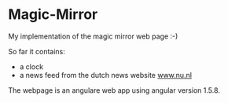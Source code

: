 # Magic-Mirror

My implementation of the magic mirror web page :-)

So far it contains:
- a clock
- a news feed from the dutch news website www.nu.nl

The webpage is an angulare web app using angular version 1.5.8.

